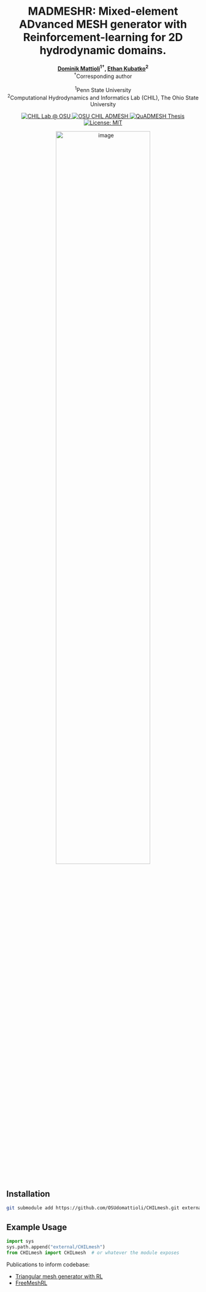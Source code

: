 <h1 align="center">
  MADMESHR: Mixed-element ADvanced MESH generator with Reinforcement-learning for 2D hydrodynamic domains.
</h1>

<p align="center">
  <strong><a href="https://scholar.google.com/citations?user=IBFSkOcAAAAJ&hl=en">Dominik Mattioli</a><sup>1†</sup>, <a href="https://scholar.google.com/citations?user=mYPzjIwAAAAJ&hl=en">Ethan Kubatko</a><sup>2</sup></strong><br>
  <sup>†</sup>Corresponding author<br><br>
  <sup>1</sup>Penn State University<br>
  <sup>2</sup>Computational Hydrodynamics and Informatics Lab (CHIL), The Ohio State University
</p>

<p align="center">
  <a href="https://ceg.osu.edu/computational-hydrodynamics-and-informatics-laboratory">
    <img src="https://img.shields.io/badge/CHIL%20Lab%20@%20OSU-a7b1b7?logo=academia&logoColor=ba0c2f&labelColor=ba0c2f" alt="CHIL Lab @ OSU">
  </a>
  <a href="https://ceg.osu.edu/computational-hydrodynamics-and-informatics-laboratory">
    <img src="https://img.shields.io/badge/OSU_CHIL-ADMESH-66bb33?logo=github&logoColor=ba0c2f&labelColor=ffffff" alt="OSU CHIL ADMESH">
  </a>
  <a href="https://github.com/user-attachments/files/19724263/QuADMESH-Thesis.pdf">
    <img src="https://img.shields.io/badge/Thesis-QuADMESH-ba0c2f?style=flat-square&logo=book&logoColor=white&labelColor=cfd4d8" alt="QuADMESH Thesis">
  </a>
  <a href="https://github.com/domattioli/MADMESHR/blob/4cdc85418f2d357f28634365edde7a7f43ac99eb/LICENSE">
    <img src="https://img.shields.io/badge/License-MIT-blue.svg?style=flat-square" alt="License: MIT">
  </a>
</p>
<p align="center">
  <img src="https://github.com/user-attachments/assets/265ae167-ad40-4bb3-82c6-1602d6d31ba7" alt="image", width="70%">
</p>

## Installation
```bash
git submodule add https://github.com/OSUdomattioli/CHILmesh.git external/CHILmesh
````

## Example Usage
```python
import sys
sys.path.append("external/CHILmesh")
from CHILmesh import CHILmesh  # or whatever the module exposes
```


Publications to inform codebase:
- [Triangular mesh generator with RL](https://arxiv.org/html/2504.03610v1)
- [FreeMeshRL](https://arxiv.org/abs/2203.11203)

